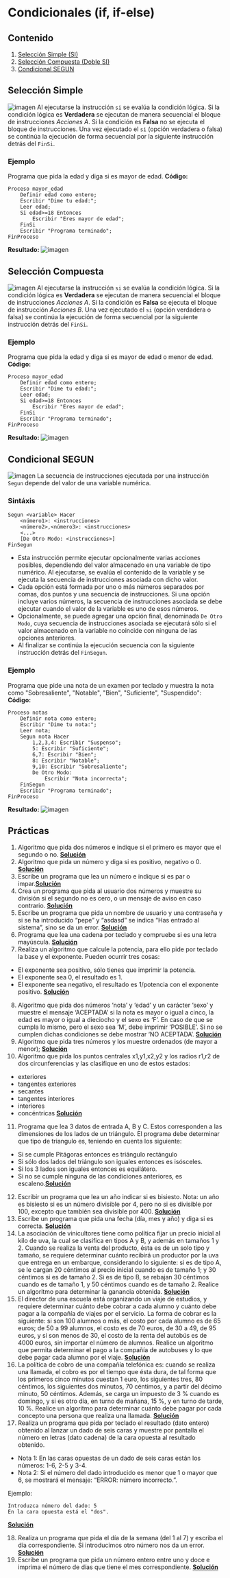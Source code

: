 # Condicionales (if, if-else)

## Contenido
1. [Selección Simple (SI)](#Selección-Simple)
2. [Selección Compuesta (Doble SI)](#Selección-Compuesta)
3. [Condicional SEGUN](#Condicional-SEGUN)


## Selección Simple
![imagen](https://github.com/josedom24/curso_programacion/raw/master/curso/u17/img/si.png)
Al ejecutarse la instrucción `si` se evalúa la condición lógica. Si la condición lógica es **Verdadera** se ejecutan de manera secuencial el bloque de instrucciones _Acciones A_. Si la condición es **Falsa** no se ejecuta el bloque de instrucciones. Una vez ejecutado el `si` (opción verdadera o falsa) se continúa la ejecución de forma secuencial por la siguiente instrucción detrás del `FinSi`.
### Ejemplo
Programa que pida la edad y diga si es mayor de edad.
**Código:**
```papyrus
Proceso mayor_edad
	Definir edad como entero;
	Escribir "Dime tu edad:";
	Leer edad;
	Si edad>=18 Entonces
		Escribir "Eres mayor de edad";
	FinSi
	Escribir "Programa terminado";
FinProceso
```
**Resultado:**
![imagen]()

## Selección Compuesta
![imagen](https://github.com/josedom24/curso_programacion/raw/master/curso/u17/img/sidoble.png)
Al ejecutarse la instrucción `si` se evalúa la condición lógica. Si la condición lógica es **Verdadera** se ejecutan de manera secuencial el bloque de instrucciones _Acciones A_. Si la condición es **Falsa** se ejecuta el bloque de instrucción _Acciones B_. Una vez ejecutado el `si` (opción verdadera o falsa) se continúa la ejecución de forma secuencial por la siguiente instrucción detrás del `FinSi`.
### Ejemplo
Programa que pida la edad y diga si es mayor de edad o menor de edad.
**Código:**
```papyrus
Proceso mayor_edad
	Definir edad como entero;
	Escribir "Dime tu edad:";
	Leer edad;
	Si edad>=18 Entonces
		Escribir "Eres mayor de edad";
	FinSi
	Escribir "Programa terminado";
FinProceso
```
**Resultado:**
![imagen]()


## Condicional SEGUN
![imagen](https://github.com/josedom24/curso_programacion/raw/master/curso/u18/img/segun.png)
La secuencia de instrucciones ejecutada por una instrucción `Segun` depende del valor de una variable numérica.

### Sintáxis
```papyrus
Segun <variable> Hacer
    <número1>: <instrucciones>
    <número2>,<número3>: <instrucciones>
    <...>
    [De Otro Modo: <instrucciones>]
FinSegun
```
-   Esta instrucción permite ejecutar opcionalmente varias acciones posibles, dependiendo del valor almacenado en una variable de tipo numérico. Al ejecutarse, se evalúa el contenido de la variable y se ejecuta la secuencia de instrucciones asociada con dicho valor.
-   Cada opción está formada por uno o más números separados por comas, dos puntos y una secuencia de instrucciones. Si una opción incluye varios números, la secuencia de instrucciones asociada se debe ejecutar cuando el valor de la variable es uno de esos números.
-   Opcionalmente, se puede agregar una opción final, denominada  `De Otro Modo`, cuya secuencia de instrucciones asociada se ejecutará sólo si el valor almacenado en la variable no coincide con ninguna de las opciones anteriores.
-   Al finalizar se continúa la ejecución secuencia con la siguiente instrucción detrás del  `FinSegun`.

### Ejemplo
Programa que pide una nota de un examen por teclado y muestra la nota como "Sobresaliente", "Notable", "Bien", "Suficiente", "Suspendido":
**Código:**
```papyrus
Proceso notas
	Definir nota como entero;
	Escribir "Dime tu nota:";
	Leer nota;
	Segun nota Hacer
		1,2,3,4: Escribir "Suspenso";
		5: Escribir "Suficiente";
		6,7: Escribir "Bien";
		8: Escribir "Notable";
		9,10: Escribir "Sobresaliente";
		De Otro Modo:
			Escribir "Nota incorrecta";
	FinSegun
	Escribir "Programa terminado";
FinProceso
```

**Resultado:**
![imagen]()


## Prácticas
1. Algoritmo que pida dos números e indique si el primero es mayor que el segundo o no. **[Solución](https://github.com/Ahmed2609/Pseudocodigo-PseInt/blob/main/02-Condicionales/Practicas/Practica01.psc)**
2. Algoritmo que pida un número y diga si es positivo, negativo o 0. **[Solución](https://github.com/Ahmed2609/Pseudocodigo-PseInt/blob/main/02-Condicionales/Practicas/Practica02.psc)**
3.  Escribe un programa que lea un número e indique si es par o impar.**[Solución](https://github.com/Ahmed2609/Pseudocodigo-PseInt/blob/main/02-Condicionales/Practicas/Practica03.psc)**
4. Crea un programa que pida al usuario dos números y muestre su división si el segundo no es cero, o un mensaje de aviso en caso contrario. **[Solución](https://github.com/Ahmed2609/Pseudocodigo-PseInt/blob/main/02-Condicionales/Practicas/Practica04.psc)**
5.  Escribe un programa que pida un nombre de usuario y una contraseña y si se ha introducido “pepe” y “asdasd” se indica “Has entrado al sistema”, sino se da un error. **[Solución](https://github.com/Ahmed2609/Pseudocodigo-PseInt/blob/main/02-Condicionales/Practicas/Practica05.psc)**
6. Programa que lea una cadena por teclado y compruebe si es una letra mayúscula.
 **[Solución](https://github.com/Ahmed2609/Pseudocodigo-PseInt/blob/main/02-Condicionales/Practicas/Practica06.psc)**
7. Realiza un algoritmo que calcule la potencia, para ello pide por teclado la base y el exponente. Pueden ocurrir tres cosas:
-   El exponente sea positivo, sólo tienes que imprimir la potencia.
-   El exponente sea 0, el resultado es 1.
-   El exponente sea negativo, el resultado es 1/potencia con el exponente positivo. **[Solución](https://github.com/Ahmed2609/Pseudocodigo-PseInt/blob/main/02-Condicionales/Practicas/Practica07.psc)**
8. Algoritmo que pida dos números ‘nota’ y ‘edad’ y un carácter ‘sexo’ y muestre el mensaje ‘ACEPTADA’ si la nota es mayor o igual a cinco, la edad es mayor o igual a dieciocho y el sexo es ‘F’. En caso de que se cumpla lo mismo, pero el sexo sea ‘M’, debe imprimir ‘POSIBLE’. Si no se cumplen dichas condiciones se debe mostrar ‘NO ACEPTADA’. **[Solución](https://github.com/Ahmed2609/Pseudocodigo-PseInt/blob/main/02-Condicionales/Practicas/Practica08.psc)**
9. Algoritmo que pida tres números y los muestre ordenados (de mayor a menor);
 **[Solución](https://github.com/Ahmed2609/Pseudocodigo-PseInt/blob/main/02-Condicionales/Practicas/Practica09.psc)**
10. Algoritmo que pida los puntos centrales x1,y1,x2,y2 y los radios r1,r2 de dos circunferencias y las clasifique en uno de estos estados:
-   exteriores
-   tangentes exteriores
-   secantes
-   tangentes interiores
-   interiores
-   concéntricas **[Solución](https://github.com/Ahmed2609/Pseudocodigo-PseInt/blob/main/02-Condicionales/Practicas/Practica10.psc)** 

11. Programa que lea 3 datos de entrada A, B y C. Estos corresponden a las dimensiones de los lados de un triángulo. El programa debe determinar que tipo de triangulo es, teniendo en cuenta los siguiente:

-   Si se cumple Pitágoras entonces es triángulo rectángulo
-   Si sólo dos lados del triángulo son iguales entonces es isósceles.
-   Si los 3 lados son iguales entonces es equilátero.
-   Si no se cumple ninguna de las condiciones anteriores, es escaleno.**[Solución](https://github.com/Ahmed2609/Pseudocodigo-PseInt/blob/main/02-Condicionales/Practicas/Practica11.psc)**
12. Escribir un programa que lea un año indicar si es bisiesto. Nota: un año es bisiesto si es un número divisible por 4, pero no si es divisible por 100, excepto que también sea divisible por 400. **[Solución](https://github.com/Ahmed2609/Pseudocodigo-PseInt/blob/main/02-Condicionales/Practicas/Practica12.psc)**
13. Escribe un programa que pida una fecha (día, mes y año) y diga si es correcta. **[Solución](https://github.com/Ahmed2609/Pseudocodigo-PseInt/blob/main/02-Condicionales/Practicas/Practica13.psc)**
14. La asociación de vinicultores tiene como política fijar un precio inicial al kilo de uva, la cual se clasifica en tipos A y B, y además en tamaños 1 y 2. Cuando se realiza la venta del producto, ésta es de un solo tipo y tamaño, se requiere determinar cuánto recibirá un productor por la uva que entrega en un embarque, considerando lo siguiente: si es de tipo A, se le cargan 20 céntimos al precio inicial cuando es de tamaño 1; y 30 céntimos si es de tamaño 2. Si es de tipo B, se rebajan 30 céntimos cuando es de tamaño 1, y 50 céntimos cuando es de tamaño 2. Realice un algoritmo para determinar la ganancia obtenida. **[Solución](https://github.com/Ahmed2609/Pseudocodigo-PseInt/blob/main/02-Condicionales/Practicas/Practica14.psc)**
15. El director de una escuela está organizando un viaje de estudios, y requiere determinar cuánto debe cobrar a cada alumno y cuánto debe pagar a la compañía de viajes por el servicio. La forma de cobrar es la siguiente: si son 100 alumnos o más, el costo por cada alumno es de 65 euros; de 50 a 99 alumnos, el costo es de 70 euros, de 30 a 49, de 95 euros, y si son menos de 30, el costo de la renta del autobús es de 4000 euros, sin importar el número de alumnos. Realice un algoritmo que permita determinar el pago a la compañía de autobuses y lo que debe pagar cada alumno por el viaje. **[Solución](https://github.com/Ahmed2609/Pseudocodigo-PseInt/blob/main/02-Condicionales/Practicas/Practica15.psc)**
16. La política de cobro de una compañía telefónica es: cuando se realiza una llamada, el cobro es por el tiempo que ésta dura, de tal forma que los primeros cinco minutos cuestan 1 euro, los siguientes tres, 80 céntimos, los siguientes dos minutos, 70 céntimos, y a partir del décimo minuto, 50 céntimos. Además, se carga un impuesto de 3 % cuando es domingo, y si es otro día, en turno de mañana, 15 %, y en turno de tarde, 10 %. Realice un algoritmo para determinar cuánto debe pagar por cada concepto una persona que realiza una llamada. **[Solución](https://github.com/Ahmed2609/Pseudocodigo-PseInt/blob/main/02-Condicionales/Practicas/Practica16.psc)**
17. Realiza un programa que pida por teclado el resultado (dato entero) obtenido al lanzar un dado de seis caras y muestre por pantalla el número en letras (dato cadena) de la cara opuesta al resultado obtenido.

-   Nota 1: En las caras opuestas de un dado de seis caras están los números: 1-6, 2-5 y 3-4.
-   Nota 2: Si el número del dado introducido es menor que 1 o mayor que 6, se mostrará el mensaje: “ERROR: número incorrecto.”.

Ejemplo:
```papyrus
Introduzca número del dado: 5
En la cara opuesta está el "dos".
```
**[Solución](https://github.com/Ahmed2609/Pseudocodigo-PseInt/blob/main/02-Condicionales/Practicas/Practica17.psc)**


18. Realiza un programa que pida el día de la semana (del 1 al 7) y escriba el día correspondiente. Si introducimos otro número nos da un error. **[Solución](https://github.com/Ahmed2609/Pseudocodigo-PseInt/blob/main/02-Condicionales/Practicas/Practica18.psc)**
19. Escribe un programa que pida un número entero entre uno y doce e imprima el número de días que tiene el mes correspondiente. **[Solución](https://github.com/Ahmed2609/Pseudocodigo-PseInt/blob/main/02-Condicionales/Practicas/Practica19.psc)**

